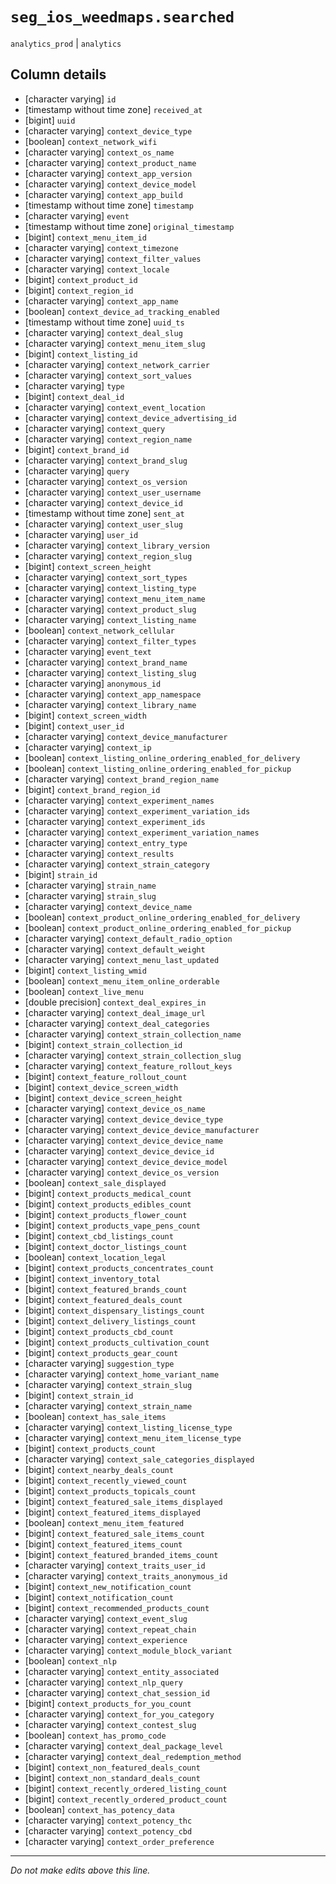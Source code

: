 # `seg_ios_weedmaps.searched`
`analytics_prod` | `analytics`

## Column details
* [character varying] `id`
* [timestamp without time zone] `received_at`
* [bigint]    `uuid`
* [character varying] `context_device_type`
* [boolean]   `context_network_wifi`
* [character varying] `context_os_name`
* [character varying] `context_product_name`
* [character varying] `context_app_version`
* [character varying] `context_device_model`
* [character varying] `context_app_build`
* [timestamp without time zone] `timestamp`
* [character varying] `event`
* [timestamp without time zone] `original_timestamp`
* [bigint]    `context_menu_item_id`
* [character varying] `context_timezone`
* [character varying] `context_filter_values`
* [character varying] `context_locale`
* [bigint]    `context_product_id`
* [bigint]    `context_region_id`
* [character varying] `context_app_name`
* [boolean]   `context_device_ad_tracking_enabled`
* [timestamp without time zone] `uuid_ts`
* [character varying] `context_deal_slug`
* [character varying] `context_menu_item_slug`
* [bigint]    `context_listing_id`
* [character varying] `context_network_carrier`
* [character varying] `context_sort_values`
* [character varying] `type`
* [bigint]    `context_deal_id`
* [character varying] `context_event_location`
* [character varying] `context_device_advertising_id`
* [character varying] `context_query`
* [character varying] `context_region_name`
* [bigint]    `context_brand_id`
* [character varying] `context_brand_slug`
* [character varying] `query`
* [character varying] `context_os_version`
* [character varying] `context_user_username`
* [character varying] `context_device_id`
* [timestamp without time zone] `sent_at`
* [character varying] `context_user_slug`
* [character varying] `user_id`
* [character varying] `context_library_version`
* [character varying] `context_region_slug`
* [bigint]    `context_screen_height`
* [character varying] `context_sort_types`
* [character varying] `context_listing_type`
* [character varying] `context_menu_item_name`
* [character varying] `context_product_slug`
* [character varying] `context_listing_name`
* [boolean]   `context_network_cellular`
* [character varying] `context_filter_types`
* [character varying] `event_text`
* [character varying] `context_brand_name`
* [character varying] `context_listing_slug`
* [character varying] `anonymous_id`
* [character varying] `context_app_namespace`
* [character varying] `context_library_name`
* [bigint]    `context_screen_width`
* [bigint]    `context_user_id`
* [character varying] `context_device_manufacturer`
* [character varying] `context_ip`
* [boolean]   `context_listing_online_ordering_enabled_for_delivery`
* [boolean]   `context_listing_online_ordering_enabled_for_pickup`
* [character varying] `context_brand_region_name`
* [bigint]    `context_brand_region_id`
* [character varying] `context_experiment_names`
* [character varying] `context_experiment_variation_ids`
* [character varying] `context_experiment_ids`
* [character varying] `context_experiment_variation_names`
* [character varying] `context_entry_type`
* [character varying] `context_results`
* [character varying] `context_strain_category`
* [bigint]    `strain_id`
* [character varying] `strain_name`
* [character varying] `strain_slug`
* [character varying] `context_device_name`
* [boolean]   `context_product_online_ordering_enabled_for_delivery`
* [boolean]   `context_product_online_ordering_enabled_for_pickup`
* [character varying] `context_default_radio_option`
* [character varying] `context_default_weight`
* [character varying] `context_menu_last_updated`
* [bigint]    `context_listing_wmid`
* [boolean]   `context_menu_item_online_orderable`
* [boolean]   `context_live_menu`
* [double precision] `context_deal_expires_in`
* [character varying] `context_deal_image_url`
* [character varying] `context_deal_categories`
* [character varying] `context_strain_collection_name`
* [bigint]    `context_strain_collection_id`
* [character varying] `context_strain_collection_slug`
* [character varying] `context_feature_rollout_keys`
* [bigint]    `context_feature_rollout_count`
* [bigint]    `context_device_screen_width`
* [bigint]    `context_device_screen_height`
* [character varying] `context_device_os_name`
* [character varying] `context_device_device_type`
* [character varying] `context_device_device_manufacturer`
* [character varying] `context_device_device_name`
* [character varying] `context_device_device_id`
* [character varying] `context_device_device_model`
* [character varying] `context_device_os_version`
* [boolean]   `context_sale_displayed`
* [bigint]    `context_products_medical_count`
* [bigint]    `context_products_edibles_count`
* [bigint]    `context_products_flower_count`
* [bigint]    `context_products_vape_pens_count`
* [bigint]    `context_cbd_listings_count`
* [bigint]    `context_doctor_listings_count`
* [boolean]   `context_location_legal`
* [bigint]    `context_products_concentrates_count`
* [bigint]    `context_inventory_total`
* [bigint]    `context_featured_brands_count`
* [bigint]    `context_featured_deals_count`
* [bigint]    `context_dispensary_listings_count`
* [bigint]    `context_delivery_listings_count`
* [bigint]    `context_products_cbd_count`
* [bigint]    `context_products_cultivation_count`
* [bigint]    `context_products_gear_count`
* [character varying] `suggestion_type`
* [character varying] `context_home_variant_name`
* [character varying] `context_strain_slug`
* [bigint]    `context_strain_id`
* [character varying] `context_strain_name`
* [boolean]   `context_has_sale_items`
* [character varying] `context_listing_license_type`
* [character varying] `context_menu_item_license_type`
* [bigint]    `context_products_count`
* [character varying] `context_sale_categories_displayed`
* [bigint]    `context_nearby_deals_count`
* [bigint]    `context_recently_viewed_count`
* [bigint]    `context_products_topicals_count`
* [bigint]    `context_featured_sale_items_displayed`
* [bigint]    `context_featured_items_displayed`
* [boolean]   `context_menu_item_featured`
* [bigint]    `context_featured_sale_items_count`
* [bigint]    `context_featured_items_count`
* [bigint]    `context_featured_branded_items_count`
* [character varying] `context_traits_user_id`
* [character varying] `context_traits_anonymous_id`
* [bigint]    `context_new_notification_count`
* [bigint]    `context_notification_count`
* [bigint]    `context_recommended_products_count`
* [character varying] `context_event_slug`
* [character varying] `context_repeat_chain`
* [character varying] `context_experience`
* [character varying] `context_module_block_variant`
* [boolean]   `context_nlp`
* [character varying] `context_entity_associated`
* [character varying] `context_nlp_query`
* [character varying] `context_chat_session_id`
* [bigint]    `context_products_for_you_count`
* [character varying] `context_for_you_category`
* [character varying] `context_contest_slug`
* [boolean]   `context_has_promo_code`
* [character varying] `context_deal_package_level`
* [character varying] `context_deal_redemption_method`
* [bigint]    `context_non_featured_deals_count`
* [bigint]    `context_non_standard_deals_count`
* [bigint]    `context_recently_ordered_listing_count`
* [bigint]    `context_recently_ordered_product_count`
* [boolean]   `context_has_potency_data`
* [character varying] `context_potency_thc`
* [character varying] `context_potency_cbd`
* [character varying] `context_order_preference`

-------------------------------------------------------------------------------
*Do not make edits above this line.*
